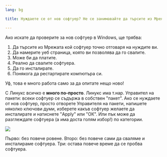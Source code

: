 ```yaml
---
lang: bg

title: Нуждаете се от нов софтуер? Не се занимавайте да търсите из Мрежата, Линукс ще ви го намери.

---
```


Ако искате да проверите за нов софтуер в Windows, ще трябва:

<ol>
<li>Да търсите из Мрежата кой софтуер точно отговаря на нуждите ви.</li>
<li>Да намерите уеб страница, която ви позволява да го свалите.</li>
<li>Може би да платите.</li>
<li>Реално да свалите софтуера.</li>
<li>Да го инсталирате.</li>
<li>Понякога да рестартирате компютъра си.</li>
</ol>

Уф, това е много работа само за да опитате нещо ново!

С Линукс всичко е <b>много по-просто</b>. Линукс има т.нар. Управител на пакети: всеки софтуер се съдържа в собствен "пакет". Ако се нуждаете от нов софтуер, просто отворете Управителя на пакети, напишете няколко ключови думи, изберете какъв софтуер желаете да инсталирате и натиснете "Apply" или "ОК". Или пък може да разглеждате софтуера (а има доста голям избор!) по категории.

<img src="Images/synaptic.png" />

Първо: без повече ровене. Второ: без повече сами да сваляме и инсталираме софтуера. Три: остава повече време да се пробва софтуера.




